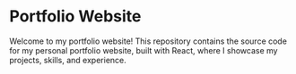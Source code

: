 # Portfolio Website

Welcome to my portfolio website! This repository contains the source code for my personal portfolio website, built with React, where I showcase my projects, skills, and experience.
